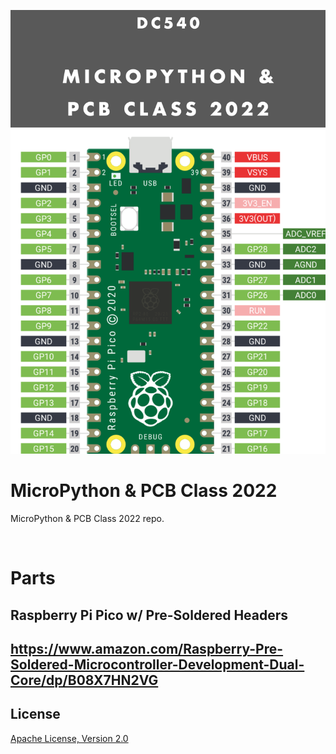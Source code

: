 ![image](https://github.com/DC540-Nova/micropython-and-pcb-class-2022/blob/main/micropython-and-pcb-class-2022.png?raw=true)

# MicroPython & PCB Class 2022
MicroPython & PCB Class 2022 repo.

<br>

# Parts
## Raspberry Pi Pico w/ Pre-Soldered Headers
## https://www.amazon.com/Raspberry-Pre-Soldered-Microcontroller-Development-Dual-Core/dp/B08X7HN2VG 

## License
[Apache License, Version 2.0](https://www.apache.org/licenses/LICENSE-2.0)
